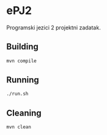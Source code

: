 # ePJ2

Programski jezici 2 projektni zadatak.

## Building

```bash
mvn compile
```

## Running

```bash
./run.sh
```

## Cleaning
```bash
mvn clean
```
